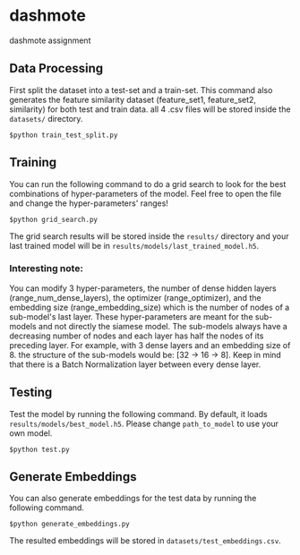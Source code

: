 # dashmote
dashmote assignment

## Data Processing
First split the dataset into a test-set and a train-set. This command also generates the feature similarity dataset (feature_set1, feature_set2, similarity) for both test and train data. all 4 .csv files will be stored inside the ```datasets/``` directory.
```
$python train_test_split.py
```

## Training
You can run the following command to do a grid search to look for the best combinations of hyper-parameters of the model. Feel free to open the file and change the hyper-parameters' ranges!
```
$python grid_search.py
```
The grid search results will be stored inside the ```results/``` directory and your last trained model will be in ```results/models/last_trained_model.h5```.

### Interesting note:
You can modify 3 hyper-parameters, the number of dense hidden layers (range_num_dense_layers), the optimizer (range_optimizer), and the embedding size (range_embedding_size) which is the number of nodes of a sub-model's last layer. These hyper-parameters are meant for the sub-models and not directly the siamese model. The sub-models always have a decreasing number of nodes and each layer has half the nodes of its preceding layer. For example, with 3 dense layers and an embedding size of 8. the structure of the sub-models would be: [32 -> 16 -> 8]. Keep in mind that there is a Batch Normalization layer between every dense layer.

## Testing
Test the model by running the following command. By default, it loads ```results/models/best_model.h5```. Please change ```path_to_model``` to use your own model.
```
$python test.py
```

## Generate Embeddings
You can also generate embeddings for the test data by running the following command.
```
$python generate_embeddings.py
```
The resulted embeddings will be stored in ```datasets/test_embeddings.csv```.
